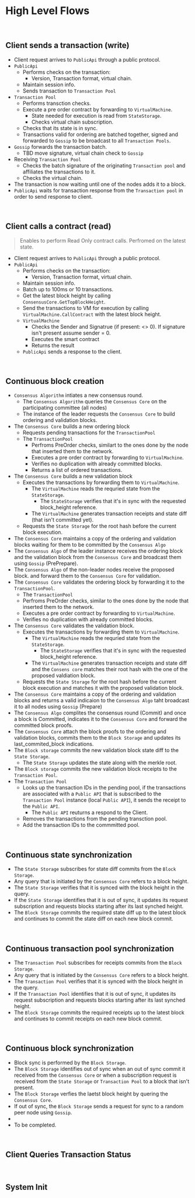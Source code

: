 # High Level Flows

&nbsp;
## Client sends a transaction (write)

* Client request arrives to `PublicApi` through a public protocol.
* `PublicApi` 
  * Performs checks on the transaction:
    * Version, Transaction format, virtual chain.
  * Maintain session info.
  * Sends transaction to `Transaction Pool`
* `Transaction Pool` 
  * Performs transction checks. 
  * Execute a pre order contract by forwarding to `VirtualMachine`.
    * State needed for execution is read from `StateStorage`.
    * Checks virtual chain subscription.
  * Checks that its state is in sync.
  * Transactions valid for ordering are batched together, signed and forwarded to `Gossip` to be broadcast to all `Transaction Pools`.
* `Gossip` forwards the transaction batch.
  * TBD move signature, virtual chain check to `Gossip`
* Receiving `Transaction Pool`
  * Checks the batch signature of the originating `Transaction pool` and affiliates the transactions to it.
  * Checks the virtual chain.
* The transaction is now waiting until one of the nodes adds it to a block.
* `PublicApi` waits for transaction response from the `Transaction pool` in order to send response to client.


&nbsp;
## Client calls a contract (read)
> Enables to perform Read Only contract calls. Perfromed on the latest state.
* Client request arrives to `PublicApi` through a public protocol.
* `PublicApi` 
  * Performs checks on the transaction:
    * Version, Transaction format, virtual chain.
  * Maintain session info.
  * Batch up to 100ms or 10 transactions. 
  * Get the latest block height by calling `ConsensusCore.GetTopBlockHeight`.
  * Send the transactions to VM for execution by calling `VirtualMachine.CallContract` with the latest block height. 
  * `VirtualMachine`
    * Checks the Sender and Signatrue (if present: <> 0). If signature isn't present assume sender = 0.
    * Executes the smart contract
    * Returns the result
  * `PublicApi` sends a response to the client.


&nbsp;
## Continuous block creation

* `Consensus Algorithm` intiates a new consensus round.
  * The `Consensus Algorithm` queries the `Consensus Core` on the participating committee (all nodes)
  * The instance of the leader requests the `Consensus Core` to build ordering and validation blocks.
* The `Consensus Core` builds a new ordering block
  * Requests pending transactions for the `TransactionPool`
  * The `TransactionPool` 
    * Perfroms PreOrder checks, similart to the ones done by the node that inserted them to the network.
    * Executes a pre order contract by forwarding to `VirtualMachine`.
    * Verifies no duplication with already committed blocks.
    * Returns a list of ordered transactions.
* The `Consensus Core` builds a new validation block
  * Executes the transactions by forwarding them to `VirtualMachine`.
    * The `VirtualMachine` reads the requried state from the `StateStorage`.
      * The `StateStorage` verifies that it's in sync with the requested block_height reference.
    * The `VirtualMachine` generates transaction receipts and state diff (that isn't committed yet).
  * Requests the `State Storage` for the root hash before the current block execution.
* The `Consensus Core` maintains a copy of the ordering and validation blocks waiting for them to be committed by the `Consensus Algo`
* The `Consensus Algo` of the leader instance receives the ordering block and the validation block from the `Consensus Core` and broadcast them using `Gossip` (PrePrepare).
* The `Consensus Algo` of the non-leader nodes receive the proposed block. and forward them to the `Consensus Core` for validation.
* The `Consensus Core` validates the ordering block by forwarding it to the `TransactionPool`.
  *  The `TransactionPool`
    * Perfroms PreOrder checks, similar to the ones done by the node that inserted them to the network.
    * Executes a pre order contract by forwarding to `VirtualMachine`.
    * Verifies no duplication with already committed blocks.
* The `Consensus Core` validates the validation block.
  * Executes the transactions by forwarding them to `VirtualMachine`.
    * The `VirtualMachine` reads the requried state from the `StateStorage`.
      * The `StateStorage` verifies that it's in sync with the requested block_height reference.
    * The `VirtualMachine` generates transaction receipts and state diff and the `Consens core` matches their root hash with the one of the proposed valdiation block.
  * Requests the `State Storage` for the root hash before the current block execution and matches it with the proposed validation block.
* The `Consensus Core` maintains a copy of the ordering and validation blocks and returns a valid indicaion to the `Consensus Algo` taht broadcast it to all nodes using `Gossip` (Prepare)
* The `Consensus Algo` complites the consensus round (Commit) and once a block is Committed, indicates it to the `Consensus Core` and forward the committed block proofs. 
* The `Consensus Core` attach the block proofs to the ordering and validation blocks, commits them to the `Block Storage` and updates its last_commited_block indications.
* The `Block storage` commits the new validation block state diff to the `State Storage`.
  * The `State Storage` updates the state along with the merkle root.
* The `Block storage` commits the new validation block receipts to the `Transaction Pool`.
* The `Transaction Pool`
  * Looks up the transaction IDs in the pending pool, if the transactions are associated with a `Public API` that is subscribed to the `Transaction Pool` instance (local `Public API`), it sends  the receipt to the `Public API`.
    * The `Public API` reuturns a respond to the Client.
  * Removes the transactions from the pending transction pool.
  * Add the transaction IDs to the commmitted pool.

&nbsp;
## Continuous state synchronization
* The `State Storage` subscribes for state diff commits from the `Block Storage`.
* Any query that is initiated by the `Consensus Core` refers to a block height.
* The `State Storage` verifies that it is synced with the block height in the query.
* If the `State Storage` identifies that it is out of sync, it updates its request subscription and requests blocks starting after its last synched height.
* The `Block Storage` commits the required state diff up to the latest block and continues to commit the state diff on each new block commit.

&nbsp;
## Continuous transaction pool synchronization
* The `Transaction Pool` subscribes for receipts commits from the `Block Storage`.
* Any query that is initiated by the `Consensus Core` refers to a block height.
* The `Transaction Pool` verifies that it is synced with the block height in the query.
* If the `Transaction Pool` identifies that it is out of sync, it updates its request subscription and requests blocks starting after its last synched height.
* The `Block Storage` commits the required receipts up to the latest block and continues to commit receipts on each new block commit.

&nbsp;
## Continuous block synchronization
* Block sync is performed by the `Block Storage`.
* The `Block Storage` identifies out of sync when an out of sync commit it received from the `Consensus Core` or when a subscription request is received from the `State Storage` or `Transaction Pool` to a block that isn't present.
* The `Block Storage` verfies the laetst block height by quering the `Consensus Core`.
* If out of sync, the `Block Storage` sends a request for sync to a random peer node using `Gossip`.
* 
* To be completed.

&nbsp;
## Client Queries Transaction Status

&nbsp;
## System Init
